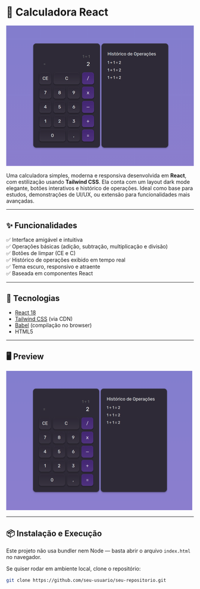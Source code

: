 # 🧮 Calculadora React

![Calculadora React](./screenshot.png)

Uma calculadora simples, moderna e responsiva desenvolvida em **React**, com estilização usando **Tailwind CSS**. Ela conta com um layout dark mode elegante, botões interativos e histórico de operações. Ideal como base para estudos, demonstrações de UI/UX, ou extensão para funcionalidades mais avançadas.

---

## ✨ Funcionalidades

✅ Interface amigável e intuitiva  
✅ Operações básicas (adição, subtração, multiplicação e divisão)  
✅ Botões de limpar (CE e C)  
✅ Histórico de operações exibido em tempo real  
✅ Tema escuro, responsivo e atraente  
✅ Baseada em componentes React

---

## 🚀 Tecnologias

- [React 18](https://react.dev/)
- [Tailwind CSS](https://tailwindcss.com/) (via CDN)
- [Babel](https://babeljs.io/) (compilação no browser)
- HTML5

---

## 🖥️ Preview

<img src="./screenshot.png" alt="Calculadora em React" width="500"/>

---

## 📦 Instalação e Execução

Este projeto não usa bundler nem Node — basta abrir o arquivo `index.html` no navegador.

Se quiser rodar em ambiente local, clone o repositório:

```bash
git clone https://github.com/seu-usuario/seu-repositorio.git
